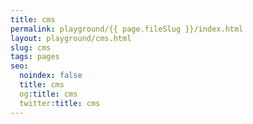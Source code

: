 ```yaml
---
title: cms
permalink: playground/{{ page.fileSlug }}/index.html
layout: playground/cms.html
slug: cms
tags: pages
seo:
  noindex: false
  title: cms
  og:title: cms
  twitter:title: cms
---
```



